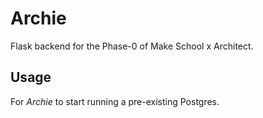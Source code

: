 # Archie
Flask backend for the Phase-0 of Make School x Architect.

## Usage
For *Archie* to start running a pre-existing Postgres.


